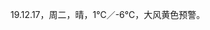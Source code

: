 <link href="../../css/style.css" rel="stylesheet" type="text/css" />

<span class="fzzy">19.12.17，周二，晴，1℃／-6℃，大风黄色预警。

